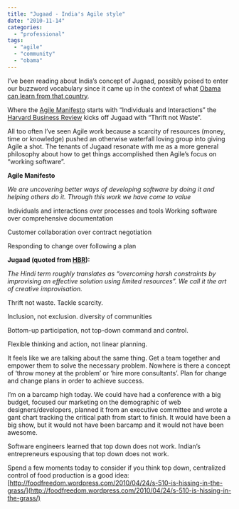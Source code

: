 ```yaml
---
title: "Jugaad - India's Agile style"
date: "2010-11-14"
categories: 
  - "professional"
tags: 
  - "agile"
  - "community"
  - "obama"
---
```


I’ve been reading about India’s concept of Jugaad, possibly poised to enter our buzzword vocabulary since it came up in the context of what [Obama can learn from that country](http://www.nytimes.com/roomfordebate/2010/11/07/what-obama-can-learn-from-india).

Where the [Agile Manifesto](http://agilemanifesto.org/) starts with “Individuals and Interactions” the [Harvard Business Review](http://blogs.hbr.org/cs/2010/01/jugaad_a_new_growth_formula_fo.html) kicks off Jugaad with “Thrift not Waste”.

All too often I’ve seen Agile work because a scarcity of resources (money, time or knowledge) pushed an otherwise waterfall loving group into giving Agile a shot. The tenants of Jugaad resonate with me as a more general philosophy about how to get things accomplished then Agile’s focus on “working software”.

**Agile Manifesto**

_We are uncovering better ways of developing software by doing it and helping others do it. Through this work we have come to value_

Individuals and interactions over processes and tools Working software over comprehensive documentation

Customer collaboration over contract negotiation

Responding to change over following a plan

**Jugaad (quoted from [HBR](http://blogs.hbr.org/cs/2010/01/jugaad_a_new_growth_formula_fo.html)):**

_The Hindi term roughly translates as “overcoming harsh constraints by improvising an effective solution using limited resources”. We call it the art of creative improvisation._

Thrift not waste. Tackle scarcity.

Inclusion, not exclusion. diversity of communities

Bottom-up participation, not top-down command and control.

Flexible thinking and action, not linear planning.

It feels like we are talking about the same thing. Get a team together and empower them to solve the necessary problem. Nowhere is there a concept of ‘throw money at the problem’ or ‘hire more consultants’. Plan for change and change plans in order to achieve success.

I’m on a barcamp high today. We could have had a conference with a big budget, focused our marketing on the demographic of web designers/developers, planned it from an executive committee and wrote a gant chart tracking the critical path from start to finish. It would have been a big show, but it would not have been barcamp and it would not have been awesome.

Software engineers learned that top down does not work. Indian’s entrepreneurs espousing that top down does not work.

Spend a few moments today to consider if you think top down, centralized control of food production is a good idea: [http://foodfreedom.wordpress.com/2010/04/24/s-510-is-hissing-in-the-grass/](http://foodfreedom.wordpress.com/2010/04/24/s-510-is-hissing-in-the-grass/)
